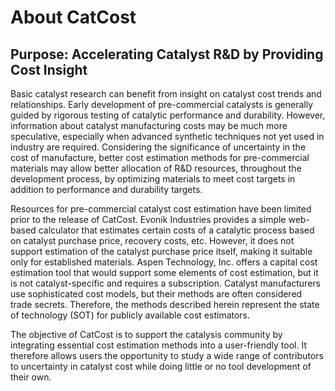 # About CatCost

## Purpose: Accelerating Catalyst R&D by Providing Cost Insight <!-- {docsify-ignore} -->

Basic catalyst research can benefit from insight on catalyst cost trends and relationships. Early development of pre-commercial catalysts is generally guided by rigorous testing of catalytic performance and durability. However, information about catalyst manufacturing costs may be much more speculative, especially when advanced synthetic techniques not yet used in industry are required. Considering the significance of uncertainty in the cost of manufacture, better cost estimation methods for pre-commercial materials may allow better allocation of R&amp;D resources, throughout the development process, by optimizing materials to meet cost targets in addition to performance and durability targets.

Resources for pre-commercial catalyst cost estimation have been limited prior to the release of CatCost. Evonik Industries provides a simple web-based calculator that estimates certain costs of a catalytic process based on catalyst purchase price, recovery costs, etc. However, it does not support estimation of the catalyst purchase price itself, making it suitable only for established materials. Aspen Technology, Inc. offers a capital cost estimation tool that would support some elements of cost estimation, but it is not catalyst-specific and requires a subscription. Catalyst manufacturers use sophisticated cost models, but their methods are often considered trade secrets. Therefore, the methods described herein represent the state of technology (SOT) for publicly available cost estimators.

The objective of CatCost is to support the catalysis community by integrating essential cost estimation methods into a user-friendly tool. It therefore allows users the opportunity to study a wide range of contributors to uncertainty in catalyst cost while doing little or no tool development of their own.

